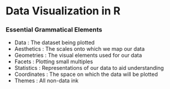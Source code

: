 # Data Visualization in R
### Essential Grammatical Elements
- Data : The dataset being plotted
- Aesthetics : The scales onto which we map our data
- Geometries : The visual elements used for our data
- Facets : Plotting small multiples
- Statistics : Representations of our data to aid understanding
- Coordinates : The space on which the data will be plotted
- Themes : All non-data ink